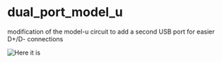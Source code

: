 # dual_port_model_u
 modification of the model-u circuit to add a second USB port for easier D+/D- connections

![Here it is](https://imgur.com/nBv8x3R)
